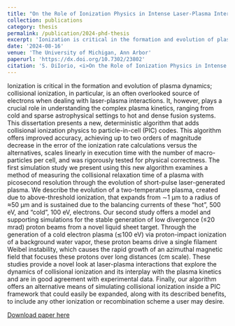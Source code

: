 ```yaml
---
title: "On the Role of Ionization Physics in Intense Laser-Plasma Interactions"
collection: publications
category: thesis
permalink: /publication/2024-phd-thesis
excerpt: 'Ionization is critical in the formation and evolution of plasma dynamics; collisional ionization, in particular, is an often overlooked source of electrons when dealing with laser-plasma interactions. It, however, plays a crucial role in understanding the complex plasma kinetics, ranging from cold and sparse astrophysical settings to hot and dense fusion systems. This dissertation presents a new, deterministic algorithm that adds collisional ionization physics to particle-in-cell (PIC) codes. This algorithm offers improved accuracy, achieving up to two orders of magnitude decrease in the error of the ionization rate calculations versus the alternatives, scales linearly in execution time with the number of macro-particles per cell, and was rigorously tested for physical correctness. The first simulation study we present using this new algorithm examines a method of measuring the collisional relaxation time of a plasma with picosecond resolution through the evolution of short-pulse laser-generated plasma. We describe the evolution of a two-temperature plasma, created due to above-threshold ionization, that expands from ∼1 μm to a radius of ≈50 μm and is sustained due to the balancing currents of these “hot”, 500 eV, and “cold”, 100 eV, electrons. Our second study offers a model and supporting simulations for the stable generation of low divergence (≤20 mrad) proton beams from a novel liquid sheet target. Through the generation of a cold electron plasma (≲100 eV) via proton-impact ionization of a background water vapor, these proton beams drive a single filament Weibel instability, which causes the rapid growth of an azimuthal magnetic field that focuses these protons over long distances (cm scale). These studies provide a novel look at laser-plasma interactions that explore the dynamics of collisional ionization and its interplay with the plasma kinetics and are in good agreement with experimental data. Finally, our algorithm offers an alternative means of simulating collisional ionization inside a PIC framework that could easily be expanded, along with its described benefits, to include any other ionization or recombination scheme a user may desire.'
date: '2024-08-16'
venue: 'The University of Michigan, Ann Arbor'
paperurl: 'https://dx.doi.org/10.7302/23802'
citation: 'S. DiIorio, <i>On the Role of Ionization Physics in Intense Laser-Plasma Interactions</i>, Ph.D. dissertation, The University of Michigan, Ann Arbor, 2024.'
---
```

Ionization is critical in the formation and evolution of plasma dynamics; collisional ionization, in particular, is an often overlooked source of electrons when dealing with laser-plasma interactions. It, however, plays a crucial role in understanding the complex plasma kinetics, ranging from cold and sparse astrophysical settings to hot and dense fusion systems. This dissertation presents a new, deterministic algorithm that adds collisional ionization physics to particle-in-cell (PIC) codes. This algorithm offers improved accuracy, achieving up to two orders of magnitude decrease in the error of the ionization rate calculations versus the alternatives, scales linearly in execution time with the number of macro-particles per cell, and was rigorously tested for physical correctness. The first simulation study we present using this new algorithm examines a method of measuring the collisional relaxation time of a plasma with picosecond resolution through the evolution of short-pulse laser-generated plasma. We describe the evolution of a two-temperature plasma, created due to above-threshold ionization, that expands from ∼1 μm to a radius of ≈50 μm and is sustained due to the balancing currents of these “hot”, 500 eV, and “cold”, 100 eV, electrons. Our second study offers a model and supporting simulations for the stable generation of low divergence (≤20 mrad) proton beams from a novel liquid sheet target. Through the generation of a cold electron plasma (≲100 eV) via proton-impact ionization of a background water vapor, these proton beams drive a single filament Weibel instability, which causes the rapid growth of an azimuthal magnetic field that focuses these protons over long distances (cm scale). These studies provide a novel look at laser-plasma interactions that explore the dynamics of collisional ionization and its interplay with the plasma kinetics and are in good agreement with experimental data. Finally, our algorithm offers an alternative means of simulating collisional ionization inside a PIC framework that could easily be expanded, along with its described benefits, to include any other ionization or recombination scheme a user may desire.

[Download paper here](https://dx.doi.org/10.7302/23802)
